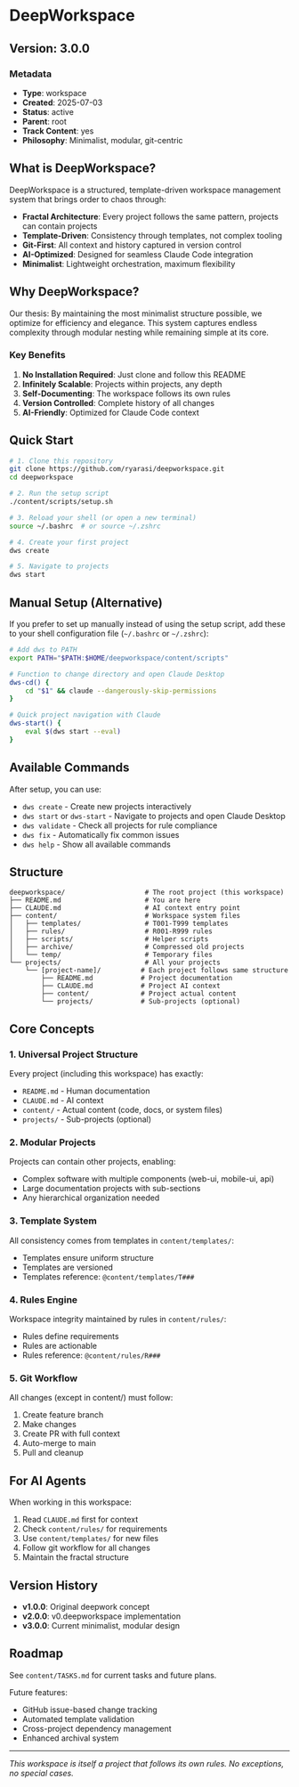 # DeepWorkspace

<!-- This file follows template @content/templates/T002 -->

## Version: 3.0.0

### Metadata
- **Type**: workspace
- **Created**: 2025-07-03
- **Status**: active
- **Parent**: root
- **Track Content**: yes
- **Philosophy**: Minimalist, modular, git-centric

## What is DeepWorkspace?

DeepWorkspace is a structured, template-driven workspace management system that brings order to chaos through:

- **Fractal Architecture**: Every project follows the same pattern, projects can contain projects
- **Template-Driven**: Consistency through templates, not complex tooling
- **Git-First**: All context and history captured in version control
- **AI-Optimized**: Designed for seamless Claude Code integration
- **Minimalist**: Lightweight orchestration, maximum flexibility

## Why DeepWorkspace?

Our thesis: By maintaining the most minimalist structure possible, we optimize for efficiency and elegance. This system captures endless complexity through modular nesting while remaining simple at its core.

### Key Benefits
1. **No Installation Required**: Just clone and follow this README
2. **Infinitely Scalable**: Projects within projects, any depth
3. **Self-Documenting**: The workspace follows its own rules
4. **Version Controlled**: Complete history of all changes
5. **AI-Friendly**: Optimized for Claude Code context

## Quick Start

```bash
# 1. Clone this repository
git clone https://github.com/ryarasi/deepworkspace.git
cd deepworkspace

# 2. Run the setup script
./content/scripts/setup.sh

# 3. Reload your shell (or open a new terminal)
source ~/.bashrc  # or source ~/.zshrc

# 4. Create your first project
dws create

# 5. Navigate to projects
dws start
```

## Manual Setup (Alternative)

If you prefer to set up manually instead of using the setup script, add these to your shell configuration file (`~/.bashrc` or `~/.zshrc`):

```bash
# Add dws to PATH
export PATH="$PATH:$HOME/deepworkspace/content/scripts"

# Function to change directory and open Claude Desktop
dws-cd() {
    cd "$1" && claude --dangerously-skip-permissions
}

# Quick project navigation with Claude
dws-start() {
    eval $(dws start --eval)
}
```

## Available Commands

After setup, you can use:
- `dws create` - Create new projects interactively
- `dws start` or `dws-start` - Navigate to projects and open Claude Desktop
- `dws validate` - Check all projects for rule compliance
- `dws fix` - Automatically fix common issues
- `dws help` - Show all available commands

## Structure

```
deepworkspace/                    # The root project (this workspace)
├── README.md                     # You are here
├── CLAUDE.md                     # AI context entry point
├── content/                      # Workspace system files
│   ├── templates/                # T001-T999 templates
│   ├── rules/                    # R001-R999 rules  
│   ├── scripts/                  # Helper scripts
│   ├── archive/                  # Compressed old projects
│   └── temp/                     # Temporary files
└── projects/                     # All your projects
    └── [project-name]/          # Each project follows same structure
        ├── README.md            # Project documentation
        ├── CLAUDE.md            # Project AI context
        ├── content/             # Project actual content
        └── projects/            # Sub-projects (optional)
```

## Core Concepts

### 1. Universal Project Structure
Every project (including this workspace) has exactly:
- `README.md` - Human documentation
- `CLAUDE.md` - AI context
- `content/` - Actual content (code, docs, or system files)
- `projects/` - Sub-projects (optional)

### 2. Modular Projects
Projects can contain other projects, enabling:
- Complex software with multiple components (web-ui, mobile-ui, api)
- Large documentation projects with sub-sections
- Any hierarchical organization needed

### 3. Template System
All consistency comes from templates in `content/templates/`:
- Templates ensure uniform structure
- Templates are versioned
- Templates reference: `@content/templates/T###`

### 4. Rules Engine
Workspace integrity maintained by rules in `content/rules/`:
- Rules define requirements
- Rules are actionable
- Rules reference: `@content/rules/R###`

### 5. Git Workflow
All changes (except in content/) must follow:
1. Create feature branch
2. Make changes
3. Create PR with full context
4. Auto-merge to main
5. Pull and cleanup

## For AI Agents

When working in this workspace:
1. Read `CLAUDE.md` first for context
2. Check `content/rules/` for requirements
3. Use `content/templates/` for new files
4. Follow git workflow for all changes
5. Maintain the fractal structure

## Version History

- **v1.0.0**: Original deepwork concept
- **v2.0.0**: v0.deepworkspace implementation  
- **v3.0.0**: Current minimalist, modular design

## Roadmap

See `content/TASKS.md` for current tasks and future plans.

Future features:
- GitHub issue-based change tracking
- Automated template validation
- Cross-project dependency management
- Enhanced archival system

---

*This workspace is itself a project that follows its own rules. No exceptions, no special cases.* 
